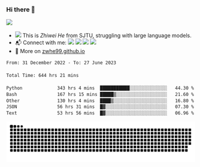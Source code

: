 ### Hi there 👋 

![](https://komarev.com/ghpvc/?username=zwhe99)
- <img src="https://media.giphy.com/media/mcsPU3SkKrYDdW3aAU/giphy.gif" width="20"> This is *Zhiwei He* from SJTU, struggling with large language models.
- :mailbox_with_mail: Connect with me: <a href = "mailto:hezw.tkcw@gmail.com"><img src="https://img.shields.io/badge/-Mail1-red?style=flat&logo=gmail&logoColor=white" target="_blank"></a> <a href = "mailto:zwhe.cs@sjtu.edu.cn"><img src="https://img.shields.io/badge/-Mail2-%23333?style=flat&logo=gmail&logoColor=white" target="_blank"></a> <a href = "https://twitter.com/zwhe99"><img src="https://img.shields.io/badge/-Twitter-%234a99e9?style=flat&logo=twitter&logoColor=white" target="_blank"></a> <a href = "https://www.zhihu.com/people/hbenmazi-8"><img src="https://img.shields.io/badge/-%E7%9F%A5%E4%B9%8E-%232f6be0" target="_blank"></a>
- :blue_book: More on [zwhe99.github.io](https://zwhe99.github.io/)
<!--START_SECTION:waka-->

```txt
From: 31 December 2022 - To: 27 June 2023

Total Time: 644 hrs 21 mins

Python             343 hrs 4 mins  ███████████░░░░░░░░░░░░░░   44.30 %
Bash               167 hrs 15 mins █████▒░░░░░░░░░░░░░░░░░░░   21.60 %
Other              130 hrs 4 mins  ████▒░░░░░░░░░░░░░░░░░░░░   16.80 %
JSON               56 hrs 31 mins  █▓░░░░░░░░░░░░░░░░░░░░░░░   07.30 %
Text               53 hrs 56 mins  █▓░░░░░░░░░░░░░░░░░░░░░░░   06.96 %
```

<!--END_SECTION:waka-->
![](https://raw.githubusercontent.com/zwhe99/zwhe99/main/assets/github-contribution-grid-snake.svg)
